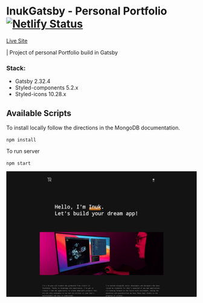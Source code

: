 # InukGatsby - Personal Portfolio [![Netlify Status](https://api.netlify.com/api/v1/badges/c4734e21-3800-4a32-95a6-c6cfba66b446/deploy-status)](https://app.netlify.com/sites/ryjewsky/deploys)

[Live Site](https://www.ryjewsky.com/) 

| Project of personal Portfolio build in Gatsby

### Stack: 

- Gatsby 2.32.4
- Styled-components 5.2.x
- Styled-icons 10.28.x

## Available Scripts

To install locally follow the directions in the MongoDB documentation.

`npm install`

To run server

`npm start`

![thumbnail](/thumbnail.png)
